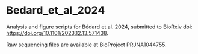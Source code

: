 # Bedard_et_al_2024

Analysis and figure scripts for Bédard et al. 2024, submitted to BioRxiv doi: https://doi.org/10.1101/2023.12.13.571438.

Raw sequencing files are available at BioProject PRJNA1044755.
